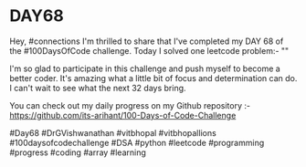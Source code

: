 # DAY68
Hey, #connections I'm thrilled to share that I've completed my DAY 68 of the #100DaysOfCode challenge. Today I solved one leetcode problem:- ""

I'm so glad to participate in this challenge and push myself to become a better coder. It's amazing what a little bit of focus and determination can do. I can't wait to see what the next 32 days bring.

You can check out my daily progress on my Github repository :- https://github.com/its-arihant/100-Days-of-Code-Challenge

#Day68 #DrGVishwanathan #vitbhopal #vitbhopallions #100daysofcodechallenge #DSA #python #leetcode #programming #progress #coding #array #learning 